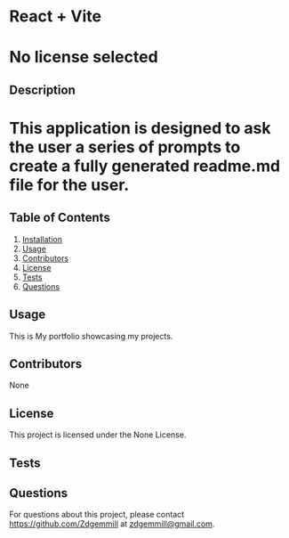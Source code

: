 # React + Vite

# No license selected

## Description

# This application is designed to ask the user a series of prompts to create a fully generated readme.md file for the user. 

## Table of Contents
1. [Installation](#installation)
2. [Usage](#usage)
3. [Contributors](#contributors)
4. [License](#license)
5. [Tests](#tests)
6. [Questions](#questions)


## Usage
This is My portfolio showcasing my projects.
## Contributors
None

## License
This project is licensed under the None License.

## Tests


## Questions
For questions about this project, please contact https://github.com/Zdgemmill at zdgemmill@gmail.com.
